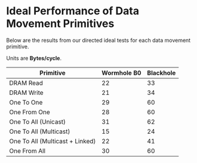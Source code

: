 # Ideal Performance of Data Movement Primitives
Below are the results from our directed ideal tests for each data movement primitive.

Units are **Bytes/cycle**.

| Primitive                         | Wormhole B0   | Blackhole |
| --------------------------------- | --------------| --------- |
| DRAM Read                         | 22            | 33        |
| DRAM Write                        | 21            | 34        |
| One To One                        | 29            | 60        |
| One From One                      | 28            | 60        |
| One To All (Unicast)              | 31            | 62
| One To All (Multicast)            | 15            | 24
| One To All (Multicast + Linked)   | 22            | 41        |
| One From All                      | 30            | 60        |
